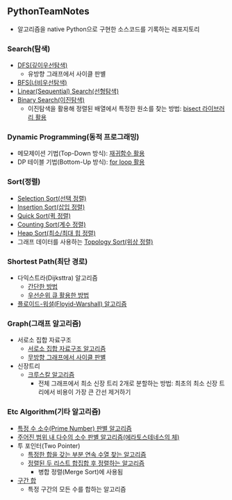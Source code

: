 ## PythonTeamNotes
- 알고리즘을 native Python으로 구현한 소스코드를 기록하는 레포지토리

### Search(탐색)
- <a href='https://github.com/young-hun-jo/PythonTeamNotes/tree/main/DFS'>DFS(깊이우선탐색)</a>
    - 유방향 그래프에서 사이클 판별
- <a href='https://github.com/young-hun-jo/PythonTeamNotes/tree/main/BFS'>BFS(너비우선탐색)</a>
- <a href='https://github.com/young-hun-jo/PythonTeamNotes/blob/main/Search/linear_search.py'>Linear(Sequential) Search(선형탐색)</a>
- <a href='https://github.com/young-hun-jo/PythonTeamNotes/blob/main/Search/binary_search.py'>Binary Search(이진탐색)</a>
    - 이진탐색을 활용해 정렬된 배열에서 특정한 원소를 찾는 방법: <a href='https://github.com/young-hun-jo/PythonTeamNotes/blob/main/Search/bisect_count_by_range.py'>bisect 라이브러리 활용</a>
### Dynamic Programming(동적 프로그래밍)
- 메모제이션 기법(Top-Down 방식): <a href='https://github.com/young-hun-jo/PythonTeamNotes/blob/main/DP/top_down.py'>재귀함수 활용</a>
- DP 테이블 기법(Bottom-Up 방식): <a href='https://github.com/young-hun-jo/PythonTeamNotes/blob/main/DP/bottom_up.py'>for loop 활용</a>
### Sort(정렬)
- <a href='https://github.com/young-hun-jo/PythonTeamNotes/blob/main/Sort/selection_sort.py'>Selection Sort(선택 정렬)</a>
- <a href='https://github.com/young-hun-jo/PythonTeamNotes/blob/main/Sort/insertion_sort.py'>Insertion Sort(삽입 정렬)</a>
- <a href='https://github.com/young-hun-jo/PythonTeamNotes/blob/main/Sort/quick_sort.py'>Quick Sort(퀵 정렬)</a>
- <a href='https://github.com/young-hun-jo/PythonTeamNotes/blob/main/Sort/counting_sort.py'>Counting Sort(계수 정렬)</a>
- <a href='https://github.com/young-hun-jo/PythonTeamNotes/blob/main/Sort/heap_sort.py'>Heap Sort(최소/최대 힙 정렬)</a>
- 그래프 데이터를 사용하는 <a href='https://github.com/young-hun-jo/PythonTeamNotes/blob/main/Sort/topology_sort.py'>Topology Sort(위상 정렬)</a>
### Shortest Path(최단 경로)
- 다익스트라(Dijksttra) 알고리즘
    - <a href='https://github.com/young-hun-jo/PythonTeamNotes/blob/main/ShortestPath/dijkstra_simple.py'>간단한 방법</a>
    - <a href='https://github.com/young-hun-jo/PythonTeamNotes/blob/main/ShortestPath/dijkstra_heqpq.py'>우선순위 큐 활용한 방법</a>
- <a href='https://github.com/young-hun-jo/PythonTeamNotes/blob/main/ShortestPath/floyd-warshall.py'>플로이드-워셜(Floyid-Warshall) 알고리즘</a>
### Graph(그래프 알고리즘)
- 서로소 집합 자료구조
    - <a href='https://github.com/young-hun-jo/PythonTeamNotes/blob/main/Graph/disjoint_sets/disjoint_sets.py'>서로소 집합 자료구조 알고리즘</a>
    - <a href='https://github.com/young-hun-jo/PythonTeamNotes/blob/main/Graph/disjoint_sets/disjiont_sets_cycle_undirected.py'>무방향 그래프에서 사이클 판별</a>
- 신장트리
    - <a href='https://github.com/young-hun-jo/PythonTeamNotes/blob/main/Graph/spanning_tree/kruskal.py'>크루스칼 알고리즘</a>
        - 전체 그래프에서 최소 신장 트리 2개로 분할하는 방법: 최초의 최소 신장 트리에서 비용이 가장 큰 간선 제거하기
### Etc Algorithm(기타 알고리즘)
- <a href='https://github.com/young-hun-jo/PythonTeamNotes/blob/main/etc/is_prime_number.py'>특정 수 소수(Prime Number) 판별 알고리즘</a>
- <a href='https://github.com/young-hun-jo/PythonTeamNotes/blob/main/etc/sieve_of_eratosthenes.py'>주어진 범위 내 다수의 소수 판별 알고리즘(에라토스테네스의 체)</a>
- 투 포인터(Two Pointer)
    - <a href='https://github.com/young-hun-jo/PythonTeamNotes/blob/main/etc/successive_sequence_sum_by_TwoPoint.py'>특정한 합을 갖는 부분 연속 수열 찾는 알고리즘</a>
    - <a href='https://github.com/young-hun-jo/PythonTeamNotes/blob/main/etc/merge_sort_by_TwoPoint.py'>정렬된 두 리스트 합집합 후 정렬하는 알고리즘</a>
        - 병합 정렬(Merge Sort)에 사용됨
- <a href='https://github.com/young-hun-jo/PythonTeamNotes/blob/main/etc/prefix_sum.py'>구간 합</a>
    - 특정 구간의 모든 수를 합하는 알고리즘

